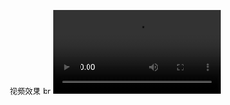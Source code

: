 <!-- 唐宇 -->
视频效果
br
<video src="https://github.com/envyTang/wx-examination-system/blob/master/image/0423ab83d80dbdc344577ce495aa331a.mp4?raw=true" controls="controls">
  https://github.com/envyTang/wx-examination-system/blob/master/image/0423ab83d80dbdc344577ce495aa331a.mp4?raw=true
</video>
